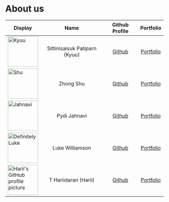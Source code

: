 # About us

Display | Name | Github Profile | Portfolio
--------|:----:|:--------------:|:---------:
<img src="https://files.catbox.moe/m34fwn.png" width=96 alt="Kyuu" /> | Sittinisaisuk Patiparn (Kyuu) | [Github](https://github.com/kagiura) | [Portfolio](docs/team/kagiura.md)
<img src="" width=96 alt="Shu" /> | Zhong Shu | [Github](https://github.com/shuu4/) | [Portfolio](docs/team/shuu4.md)
<img src="" width=96 alt="Jahnavi" /> | Pydi Jahnavi | [Github](https://github.com/pjahn31) | [Portfolio](docs/team/pjahn31.md)
<img src="https://static.wikia.nocookie.net/meme-cats/images/c/ca/El_Gato_Original.png/revision/latest?cb=20240125003752" width=96 alt="Definitely Luke" /> | Luke Williamson | [Github](https://github.com/gitHST) | [Portfolio](docs/team/githst.md)
<img src="https://github.com/vegetablestabber.png" width=96 alt="Harii's GitHub profile picture" /> | T Hariidaran (Harii) | [Github](https://github.com/vegetablestabber) | [Portfolio](https://www.linkedin.com/in/hariidaran/)

